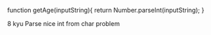 function getAge(inputString){
return Number.parseInt(inputString);
}

8 kyu
Parse nice int from char problem

